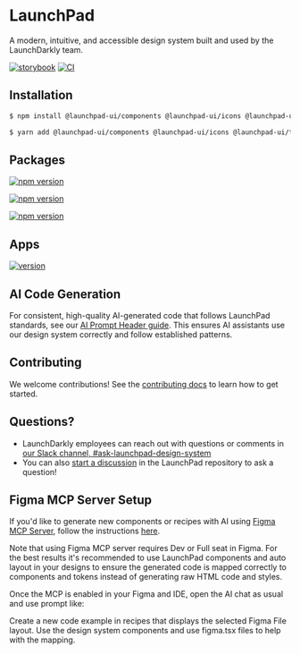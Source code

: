 # LaunchPad

A modern, intuitive, and accessible design system built and used by the LaunchDarkly team.

[![storybook](https://shields.io/badge/storybook-grey?logo=storybook&style=flat)](https://launchpad.launchdarkly.com) [![CI](https://github.com/launchdarkly/launchpad-ui/workflows/Verify%20changes/badge.svg)](https://github.com/launchdarkly/launchpad-ui/actions?query=branch%3Amain)

## Installation

```sh
$ npm install @launchpad-ui/components @launchpad-ui/icons @launchpad-ui/tokens
```

```sh
$ yarn add @launchpad-ui/components @launchpad-ui/icons @launchpad-ui/tokens
```

## Packages

[![npm version](https://img.shields.io/npm/v/@launchpad-ui/components.svg?label=@launchpad-ui/components)](https://www.npmjs.com/package/@launchpad-ui/components)

[![npm version](https://img.shields.io/npm/v/@launchpad-ui/icons.svg?label=@launchpad-ui/icons)](https://www.npmjs.com/package/@launchpad-ui/icons)

[![npm version](https://img.shields.io/npm/v/@launchpad-ui/tokens.svg?label=@launchpad-ui/tokens)](https://www.npmjs.com/package/@launchpad-ui/tokens)

## Apps

[![version](https://img.shields.io/visual-studio-marketplace/v/LaunchDarklyOfficial.launchpad-design-system?label=LaunchPad%20VS%20Code%20extension)](https://marketplace.visualstudio.com/items?itemName=LaunchDarklyOfficial.launchpad-design-system)

## AI Code Generation

For consistent, high-quality AI-generated code that follows LaunchPad standards, see our [AI Prompt Header guide](AI_PROMPT_HEADER.md). This ensures AI assistants use our design system correctly and follow established patterns.

## Contributing

We welcome contributions! See the [contributing docs](https://github.com/launchdarkly/launchpad-ui/blob/main/CONTRIBUTING.md) to learn how to get started.

## Questions?

- LaunchDarkly employees can reach out with questions or comments in [our Slack channel, #ask-launchpad-design-system](https://launchdarkly.slack.com/channels/CDXEFNMLP)
- You can also [start a discussion](https://github.com/launchdarkly/launchpad-ui/discussions) in the LaunchPad repository to ask a question!


## Figma MCP Server Setup

If you'd like to generate new components or recipes with AI using [Figma MCP Server](https://www.figma.com/blog/introducing-figmas-dev-mode-mcp-server/), follow the instructions [here](https://help.figma.com/hc/en-us/articles/32132100833559-Guide-to-the-Dev-Mode-MCP-Server).

Note that using Figma MCP server requires Dev or Full seat in Figma. For the best results it's recommended to use LaunchPad components and auto layout in your designs to ensure the generated code is mapped correctly to components and tokens instead of generating raw HTML code and styles.

Once the MCP is enabled in your Figma and IDE, open the AI chat as usual and use prompt like:

Create a new code example in recipes that displays the selected Figma File layout. Use the design system components and use figma.tsx files to help with the mapping.